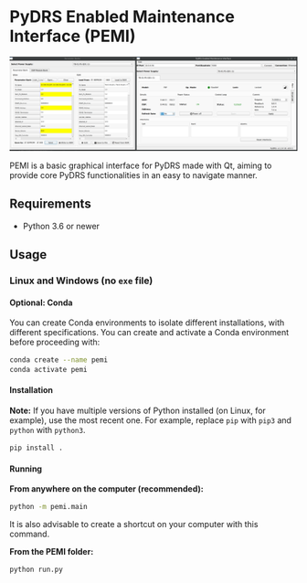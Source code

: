 # PyDRS Enabled Maintenance Interface (PEMI)

![screenshot](docs/screencap.png)

PEMI is a basic graphical interface for PyDRS made with Qt, aiming to provide core PyDRS functionalities in an easy to navigate manner.

## Requirements
- Python 3.6 or newer

## Usage

### Linux and Windows (no `exe` file)

#### Optional: Conda
You can create Conda environments to isolate different installations, with different specifications. You can create and activate a Conda environment before proceeding with:

```sh
conda create --name pemi
conda activate pemi
```

#### Installation
**Note:** If you have multiple versions of Python installed (on Linux, for example), use the most recent one. For example, replace `pip` with `pip3` and `python` with `python3`.

```sh
pip install .
```

#### Running

**From anywhere on the computer (recommended):**

```sh
python -m pemi.main
``` 

It is also advisable to create a shortcut on your computer with this command.

**From the PEMI folder:**

```sh
python run.py
```

